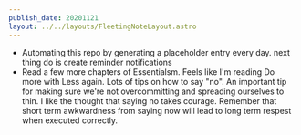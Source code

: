 ```yaml
---
publish_date: 20201121
layout: ../../layouts/FleetingNoteLayout.astro
---
```

- Automating this repo by generating a placeholder entry every day. next thing do is create reminder notifications
- Read a few more chapters of Essentialsm. Feels like I'm reading Do more with Less again. Lots of tips on how to say "no". An important tip for making sure we're not overcommitting and spreading ourselves to thin. I like the thought that saying no takes courage. Remember that short term awkwardness from saying now will lead to long term respest when executed correctly. 
